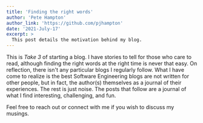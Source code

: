 ```yaml
---
title: 'Finding the right words'
author: 'Pete Hampton'
author_link: 'https://github.com/pjhampton'
date: '2021-July-17'
excerpt: >
  This post details the motivation behind my blog. 
---
```


This is _Take 3_ of starting a blog. I have stories to tell for those who care to read, although finding the right words at the right time is never that easy. On reflection, there isn't any particular blogs I regularly follow. What I have come to realize is the best Software Engineering blogs are not written for other people, but in fact, the author(s) themselves as a journal of their experiences. The rest is just noise. The posts that follow are a journal of what I find interesting, challenging, and fun.

Feel free to reach out or connect with me if you wish to discuss my musings.
